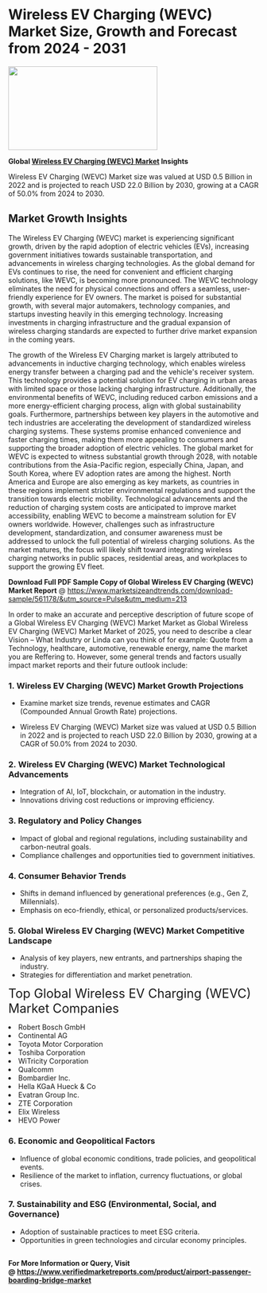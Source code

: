 <H1>Wireless EV Charging (WEVC) Market Size, Growth and Forecast from 2024 - 2031</H1><img class="aligncenter size-medium wp-image-584254" src="https://thirdeyenews.in/wp-content/uploads/2024/09/Global-Market-Research-300x168.jpeg" alt="" width="300" height="168" /><p><strong>Global&nbsp;<a href="https://www.marketsizeandtrends.com/download-sample/561178/&amp;utm_source=Pulse&amp;utm_medium=213">Wireless EV Charging (WEVC) Market</a> Insights</strong></p><p>Wireless EV Charging (WEVC) Market size was valued at USD 0.5 Billion in 2022 and is projected to reach USD 22.0 Billion by 2030, growing at a CAGR of 50.0% from 2024 to 2030.</p><p><h2>Market Growth Insights</h2> <p>The Wireless EV Charging (WEVC) market is experiencing significant growth, driven by the rapid adoption of electric vehicles (EVs), increasing government initiatives towards sustainable transportation, and advancements in wireless charging technologies. As the global demand for EVs continues to rise, the need for convenient and efficient charging solutions, like WEVC, is becoming more pronounced. The WEVC technology eliminates the need for physical connections and offers a seamless, user-friendly experience for EV owners. The market is poised for substantial growth, with several major automakers, technology companies, and startups investing heavily in this emerging technology. Increasing investments in charging infrastructure and the gradual expansion of wireless charging standards are expected to further drive market expansion in the coming years. </p> <p>The growth of the Wireless EV Charging market is largely attributed to advancements in inductive charging technology, which enables wireless energy transfer between a charging pad and the vehicle's receiver system. This technology provides a potential solution for EV charging in urban areas with limited space or those lacking charging infrastructure. Additionally, the environmental benefits of WEVC, including reduced carbon emissions and a more energy-efficient charging process, align with global sustainability goals. Furthermore, partnerships between key players in the automotive and tech industries are accelerating the development of standardized wireless charging systems. These systems promise enhanced convenience and faster charging times, making them more appealing to consumers and supporting the broader adoption of electric vehicles. The global market for WEVC is expected to witness substantial growth through 2028, with notable contributions from the Asia-Pacific region, especially China, Japan, and South Korea, where EV adoption rates are among the highest. North America and Europe are also emerging as key markets, as countries in these regions implement stricter environmental regulations and support the transition towards electric mobility. Technological advancements and the reduction of charging system costs are anticipated to improve market accessibility, enabling WEVC to become a mainstream solution for EV owners worldwide. However, challenges such as infrastructure development, standardization, and consumer awareness must be addressed to unlock the full potential of wireless charging solutions. As the market matures, the focus will likely shift toward integrating wireless charging networks in public spaces, residential areas, and workplaces to support the growing EV fleet. </p><p><span class=""><strong>Download Full PDF Sample Copy of Global Wireless EV Charging (WEVC) Market Report</strong> @ <a href="https://www.marketsizeandtrends.com/download-sample/561178/&amp;utm_source=Pulse&amp;utm_medium=213" target="_blank">https://www.marketsizeandtrends.com/download-sample/561178/&amp;utm_source=Pulse&amp;utm_medium=213</a></span></p><p>In order to make an accurate and perceptive description of future scope of a Global&nbsp;Wireless EV Charging (WEVC) Market Market as Global&nbsp;Wireless EV Charging (WEVC) Market Market of 2025, you need to describe a clear Vision &ndash; What Industry or Linda can you think of for example: Quote from a Technology, healthcare, automotive, renewable energy, name the market you are Reffering to. However, some general trends and factors usually impact market reports and their future outlook include:</p><h3>1.&nbsp;<strong>Wireless EV Charging (WEVC) Market Growth Projections</strong></h3><ul><li>Examine market size trends, revenue estimates and CAGR (Compounded Annual Growth Rate) projections.</li><li><p>Wireless EV Charging (WEVC) Market size was valued at USD 0.5 Billion in 2022 and is projected to reach USD 22.0 Billion by 2030, growing at a CAGR of 50.0% from 2024 to 2030.</p></li></ul><h3>2.&nbsp;<strong>Wireless EV Charging (WEVC) Market Technological Advancements</strong></h3><ul><li>Integration of AI, IoT, blockchain, or automation in the industry.</li><li>Innovations driving cost reductions or improving efficiency.</li></ul><h3>3.&nbsp;<strong>Regulatory and Policy Changes</strong></h3><ul><li>Impact of global and regional regulations, including sustainability and carbon-neutral goals.</li><li>Compliance challenges and opportunities tied to government initiatives.</li></ul><h3>4.&nbsp;<strong>Consumer Behavior Trends</strong></h3><ul><li>Shifts in demand influenced by generational preferences (e.g., Gen Z, Millennials).</li><li>Emphasis on eco-friendly, ethical, or personalized products/services.</li></ul><h3>5.&nbsp;<strong>Global Wireless EV Charging (WEVC) Market Competitive Landscape</strong></h3><ul><li>Analysis of key players, new entrants, and partnerships shaping the industry.</li><li>Strategies for differentiation and market penetration.</li></ul><p data-pm-slice="1 1 []"><span style="color: inherit; font-family: inherit; font-size: 25px;">Top Global Wireless EV Charging (WEVC) Market Companies</span></p><div class="" data-test-id=""><p><li>Robert Bosch GmbH</li><li> Continental AG</li><li> Toyota Motor Corporation</li><li> Toshiba Corporation</li><li> WiTricity Corporation</li><li> Qualcomm</li><li> Bombardier Inc.</li><li> Hella KGaA Hueck & Co</li><li> Evatran Group Inc.</li><li> ZTE Corporation</li><li> Elix Wireless</li><li> HEVO Power</li></p></div><h3>6.&nbsp;<strong>Economic and Geopolitical Factors</strong></h3><ul><li>Influence of global economic conditions, trade policies, and geopolitical events.</li><li>Resilience of the market to inflation, currency fluctuations, or global crises.</li></ul><h3>7.&nbsp;<strong>Sustainability and ESG (Environmental, Social, and Governance)</strong></h3><ul><li>Adoption of sustainable practices to meet ESG criteria.</li><li>Opportunities in green technologies and circular economy principles.</li></ul><h2><strong style="font-size: 14px;">For More Information or Query, Visit @&nbsp;</strong><a style="background-color: #ffffff; font-size: 14px;" href="https://www.marketsizeandtrends.com/report/wireless-ev-charging-wevc-market/" target="_blank">https://www.verifiedmarketreports.com/product/airport-passenger-boarding-bridge-market</a></h2>
